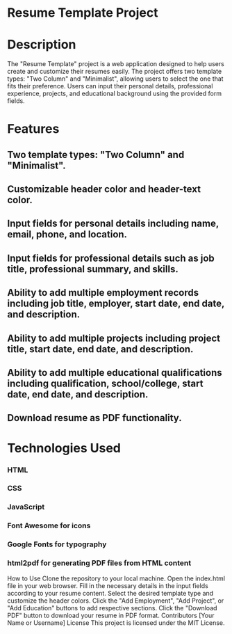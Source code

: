 <h1>Resume Template Project</h1>
<h1>Description</h1>
<p>The "Resume Template" project is a web application designed to help users create and customize their resumes easily. The project offers two template types: "Two Column" and "Minimalist", allowing users to select the one that fits their preference. Users can input their personal details, professional experience, projects, and educational background using the provided form fields.</p>

<h1>Features</h1>
<h2>Two template types: "Two Column" and "Minimalist".</h2>
<h2>Customizable header color and header-text color.</h2>
<h2>Input fields for personal details including name, email, phone, and location.</h2>
<h2>Input fields for professional details such as job title, professional summary, and skills.</h2>
<h2>Ability to add multiple employment records including job title, employer, start date, end date, and description.</h2>
<h2>Ability to add multiple projects including project title, start date, end date, and description.</h2>
<h2>Ability to add multiple educational qualifications including qualification, school/college, start date, end date, and description.</h2>
<h2>Download resume as PDF functionality.</h2>
<h1>Technologies Used</h1>
<h3>HTML</h3>
<h3>CSS</h3>
<h3>JavaScript</h3>
<h3>Font Awesome for icons</h3>
<h3>Google Fonts for typography</h3>
<h3>html2pdf for generating PDF files from HTML content</h3>
How to Use
Clone the repository to your local machine.
Open the index.html file in your web browser.
Fill in the necessary details in the input fields according to your resume content.
Select the desired template type and customize the header colors.
Click the "Add Employment", "Add Project", or "Add Education" buttons to add respective sections.
Click the "Download PDF" button to download your resume in PDF format.
Contributors
[Your Name or Username]
License
This project is licensed under the MIT License.
